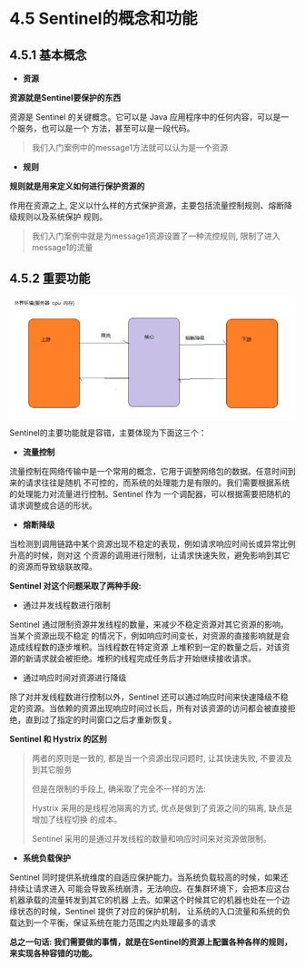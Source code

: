 # 4.5 Sentinel的概念和功能

## 4.5.1 基本概念

* **资源**&#x20;

**资源就是Sentinel要保护的东西**&#x20;

资源是 Sentinel 的关键概念。它可以是 Java 应用程序中的任何内容，可以是一个服务，也可以是一个 方法，甚至可以是一段代码。&#x20;

> 我们入门案例中的message1方法就可以认为是一个资源

* **规则**&#x20;

**规则就是用来定义如何进行保护资源的**

作用在资源之上, 定义以什么样的方式保护资源，主要包括流量控制规则、熔断降级规则以及系统保护 规则。&#x20;

> 我们入门案例中就是为message1资源设置了一种流控规则, 限制了进入message1的流量

## 4.5.2 重要功能

![](<../.gitbook/assets/image (1) (1).png>)

Sentinel的主要功能就是容错，主要体现为下面这三个：

* **流量控制**&#x20;

流量控制在网络传输中是一个常用的概念，它用于调整网络包的数据。任意时间到来的请求往往是随机 不可控的，而系统的处理能力是有限的。我们需要根据系统的处理能力对流量进行控制。Sentinel 作为 一个调配器，可以根据需要把随机的请求调整成合适的形状。

* **熔断降级**&#x20;

当检测到调用链路中某个资源出现不稳定的表现，例如请求响应时间长或异常比例升高的时候，则对这 个资源的调用进行限制，让请求快速失败，避免影响到其它的资源而导致级联故障。

**Sentinel 对这个问题采取了两种手段:**&#x20;

* 通过并发线程数进行限制

Sentinel 通过限制资源并发线程的数量，来减少不稳定资源对其它资源的影响。当某个资源出现不稳定 的情况下，例如响应时间变长，对资源的直接影响就是会造成线程数的逐步堆积。当线程数在特定资源 上堆积到一定的数量之后，对该资源的新请求就会被拒绝。堆积的线程完成任务后才开始继续接收请求。

* 通过响应时间对资源进行降级

除了对并发线程数进行控制以外，Sentinel 还可以通过响应时间来快速降级不稳定的资源。当依赖的资源出现响应时间过长后，所有对该资源的访问都会被直接拒绝，直到过了指定的时间窗口之后才重新恢复。

**Sentinel 和 Hystrix 的区别**&#x20;

> 两者的原则是一致的, 都是当一个资源出现问题时, 让其快速失败, 不要波及到其它服务&#x20;
>
> 但是在限制的手段上, 确采取了完全不一样的方法:&#x20;
>
> &#x20;   Hystrix 采用的是线程池隔离的方式, 优点是做到了资源之间的隔离, 缺点是增加了线程切换 的成本。&#x20;
>
>
>
> &#x20;   Sentinel 采用的是通过并发线程的数量和响应时间来对资源做限制。&#x20;

* **系统负载保护**

Sentinel 同时提供系统维度的自适应保护能力。当系统负载较高的时候，如果还持续让请求进入 可能会导致系统崩溃，无法响应。在集群环境下，会把本应这台机器承载的流量转发到其它的机器 上去。如果这个时候其它的机器也处在一个边缘状态的时候，Sentinel 提供了对应的保护机制， 让系统的入口流量和系统的负载达到一个平衡，保证系统在能力范围之内处理最多的请求&#x20;

**总之一句话: 我们需要做的事情，就是在Sentinel的资源上配置各种各样的规则，来实现各种容错的功能。**

